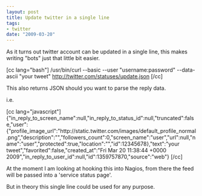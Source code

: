 ```yaml
--- 
layout: post
title: Update twitter in a single line
tags: 
- twitter
date: "2009-03-20"
---
```

As it turns out twitter account can be updated in a single line, this makes writing "bots" just that little bit easier.

[cc lang="bash"]
/usr/bin/curl --basic --user "username:password" --data-ascii "your tweet" http://twitter.com/statuses/update.json
[/cc]

This also returns JSON should you want to parse the reply data.

i.e.

[cc lang="javascript"]
{"in_reply_to_screen_name":null,"in_reply_to_status_id":null,"truncated":false,"user":{"profile_image_url":"http:\/\/static.twitter.com\/images\/default_profile_normal.png","description":"","followers_count":0,"screen_name":"user","url":null,"name":"user","protected":true,"location":"","id":12345678},"text":"your tweet","favorited":false,"created_at":"Fri Mar 20 11:38:44 +0000 2009","in_reply_to_user_id":null,"id":1359757870,"source":"web"}
[/cc]

At the moment I am looking at hooking this into Nagios, from there the feed will be passed into a 'service status page'.


But in theory this single line could be used for any purpose.
